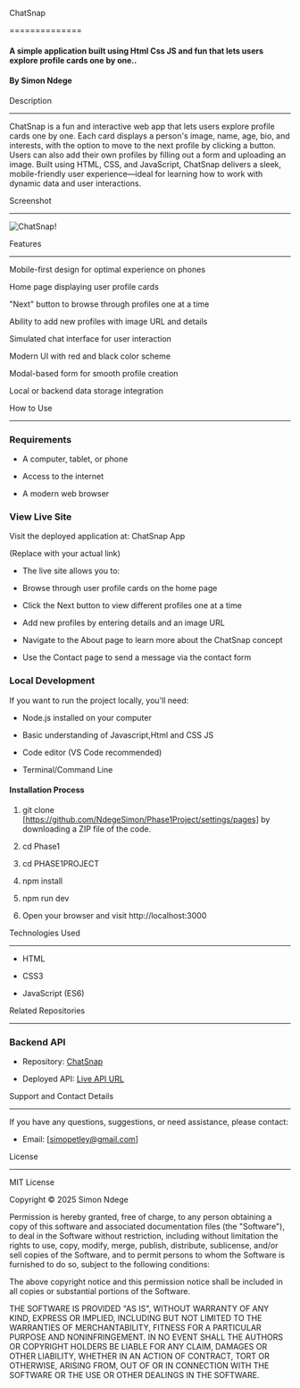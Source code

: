 ChatSnap

==============

#### A simple  application built using Html Css JS and fun  that lets users explore profile cards one by one..

#### By **Simon Ndege**

Description

-----------

ChatSnap is a fun and interactive web app that lets users explore profile cards one by one. Each card displays a person's image, name, age, bio, and interests, with the option to move to the next profile by clicking a button. Users can also add their own profiles by filling out a form and uploading an image. Built using HTML, CSS, and JavaScript, ChatSnap delivers a sleek, mobile-friendly user experience—ideal for learning how to work with dynamic data and user interactions.

Screenshot

----------

![ChatSnap!](/assets/images/san-juan-mountains.jpg "ChatSnap Profile Viewer")

Features

--------

Mobile-first design for optimal experience on phones

Home page displaying user profile cards

"Next" button to browse through profiles one at a time

Ability to add new profiles with image URL and details

Simulated chat interface for user interaction

Modern UI with red and black color scheme

Modal-based form for smooth profile creation

Local or backend data storage integration

How to Use

----------

### Requirements

* A computer, tablet, or phone

* Access to the internet

* A modern web browser

### View Live Site

Visit the deployed application at: ChatSnap App

(Replace with your actual link)

* The live site allows you to:

* Browse through user profile cards on the home page

* Click the Next button to view different profiles one at a time

* Add new profiles by entering details and an image URL

* Navigate to the About page to learn more about the ChatSnap concept

* Use the Contact page to send a message via the contact form

### Local Development

If you want to run the project locally, you'll need:

* Node.js installed on your computer

* Basic understanding of Javascript,Html and CSS JS

* Code editor (VS Code recommended)

* Terminal/Command Line

#### Installation Process

1. git clone [https://github.com/NdegeSimon/Phase1Project/settings/pages] by downloading a ZIP file of the code.

2. cd Phase1

3. cd PHASE1PROJECT

4. npm install

5. npm run dev

6. Open your browser and visit http://localhost:3000

Technologies Used

-----------------

* HTML

* CSS3

* JavaScript (ES6)

Related Repositories

--------------------

### Backend API

* Repository: [ChatSnap](https://github.com/dennis-kiboi/blog-app-sdf-ft11-json-server)

* Deployed API: [Live API URL](https://blog-app-sdf-ft11-json-server.onrender.com/)

Support and Contact Details

---------------------------

If you have any questions, suggestions, or need assistance, please contact:

* Email: [simopetley@gmail.com]

License

-------

MIT License

Copyright © 2025 Simon Ndege

Permission is hereby granted, free of charge, to any person obtaining a copy of this software and associated documentation files (the "Software"), to deal in the Software without restriction, including without limitation the rights to use, copy, modify, merge, publish, distribute, sublicense, and/or sell copies of the Software, and to permit persons to whom the Software is furnished to do so, subject to the following conditions:

The above copyright notice and this permission notice shall be included in all copies or substantial portions of the Software.

THE SOFTWARE IS PROVIDED "AS IS", WITHOUT WARRANTY OF ANY KIND, EXPRESS OR IMPLIED, INCLUDING BUT NOT LIMITED TO THE WARRANTIES OF MERCHANTABILITY, FITNESS FOR A PARTICULAR PURPOSE AND NONINFRINGEMENT. IN NO EVENT SHALL THE AUTHORS OR COPYRIGHT HOLDERS BE LIABLE FOR ANY CLAIM, DAMAGES OR OTHER LIABILITY, WHETHER IN AN ACTION OF CONTRACT, TORT OR OTHERWISE, ARISING FROM, OUT OF OR IN CONNECTION WITH THE SOFTWARE OR THE USE OR OTHER DEALINGS IN THE SOFTWARE.